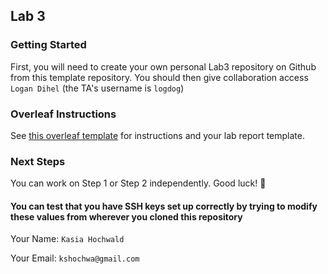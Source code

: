 ## Lab 3

### Getting Started
First, you will need to create your own personal Lab3 repository on Github from this template repository. You should then give collaboration access `Logan Dihel` (the TA's username is `logdog`)
### Overleaf Instructions
See [this overleaf template](https://www.overleaf.com/read/mwyhydwdqwpd#716360) for instructions and your lab report template.

### Next Steps
You can work on Step 1 or Step 2 independently. Good luck! 🤖

#### You can test that you have SSH keys set up correctly by trying to modify these values from wherever you cloned this repository

Your Name: `Kasia Hochwald`

Your Email: `kshochwa@gmail.com`
